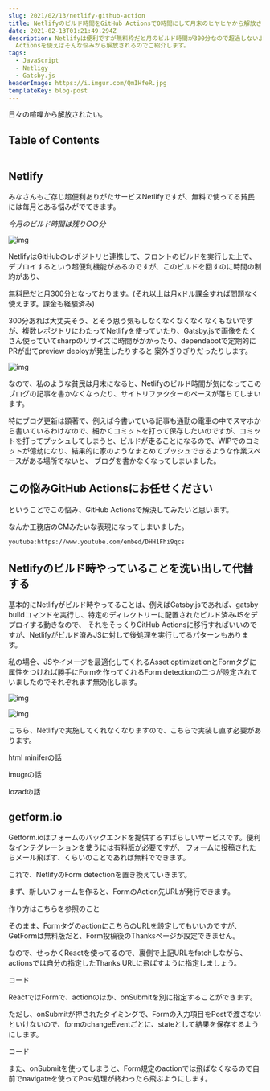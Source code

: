 ```yaml
---
slug: 2021/02/13/netlify-github-action
title: Netlifyのビルド時間をGitHub Actionsで0時間にして月末のヒヤヒヤから解放されよう！
date: 2021-02-13T01:21:49.294Z
description: Netlifyは便利ですが無料枠だと月のビルド時間が300分なので超過しないように神経を使います。GitHub
  Actionsを使えばそんな悩みから解放されるのでご紹介します。
tags:
  - JavaScript
  - Netligy
  - Gatsby.js
headerImage: https://i.imgur.com/QmIHfeR.jpg
templateKey: blog-post
---
```


日々の喧噪から解放されたい。

## Table of Contents

```toc

```

## Netlify

みなさんもご存じ超便利ありがたサービスNetlifyですが、無料で使ってる貧民には毎月とある悩みがでてきます。

*今月のビルド時間は残り○○分*

![img](https://i.imgur.com/TSm24w0.png)

NetlifyはGitHubのレポジトリと連携して、フロントのビルドを実行した上で、デプロイするという超便利機能があるのですが、このビルドを回すのに時間の制約があり、

無料民だと月300分となっております。(それ以上は月xドル課金すれば問題なく使えます。課金も経験済み)

300分あれば大丈夫そう、とそう思う気もしなくなくなくなくなくもないですが、複数レポジトリにわたってNetlifyを使っていたり、Gatsby.jsで画像をたくさん使っていてsharpのリサイズに時間がかかったり、dependabotで定期的にPRが出てpreview deployが発生したりすると
案外ぎりぎりだったりします。

![img](https://i.imgur.com/y7ixbEG.png)

なので、私のような貧民は月末になると、Netlifyのビルド時間が気になってこのブログの記事を書かなくなったり、サイトリファクターのペースが落ちてしまいます。

特にブログ更新は顕著で、例えば今書いている記事も通勤の電車の中でスマホから書いているわけなので、細かくコミットを打って保存したいのですが、コミットを打ってプッシュしてしまうと、ビルドが走ることになるので、WIPでのコミットが億劫になり、結果的に家のようなまとめてプッシュできるような作業スペースがある場所でないと、
ブログを書かなくなってしまいました。

## この悩みGitHub Actionsにお任せください

ということでこの悩み、GitHub Actionsで解決してみたいと思います。

なんか工務店のCMみたいな表現になってしまいました。

`youtube:https://www.youtube.com/embed/DHH1Fhi9qcs`

## Netlifyのビルド時やっていることを洗い出して代替する

基本的にNetlifyがビルド時やってることは、例えばGatsby.jsであれば、gatsby buildコマンドを実行し、特定のディレクトリーに配置されたビルド済みJSをデプロイする動きなので、
それをそっくりGitHub Actionsに移行すればいいのですが、Netlifyがビルド済みJSに対して後処理を実行してるパターンもあります。

私の場合、JSやイメージを最適化してくれるAsset optimizationとFormタグに属性をつければ勝手にFormを作ってくれるForm detectionの二つが設定されていましたのでそれぞれまず無効化します。

![img](https://i.imgur.com/ytjbJQA.png)

![img](https://i.imgur.com/LfL70Br.png)

こちら、Netlifyで実施してくれなくなりますので、こちらで実装し直す必要があります。

html miniferの話

imugrの話

lozadの話

## getform.io

Getform.ioはフォームのバックエンドを提供するすばらしいサービスです。便利なインテグレーションを使うには有料版が必要ですが、
フォームに投稿されたらメール飛ばす、くらいのことであれば無料でできます。

これで、NetlifyのForm detectionを置き換えていきます。

まず、新しいフォームを作ると、FormのAction先URLが発行できます。

作り方はこちらを参照のこと

そのまま、FormタグのactionにこちらのURLを設定してもいいのですが、GetFormは無料版だと、Form投稿後のThanksページが設定できません。

なので、せっかくReactを使ってるので、裏側で上記URLをfetchしながら、actionsでは自分の指定したThanks URLに飛ばすように指定しましょう。

コード

ReactではFormで、actionのほか、onSubmitを別に指定することができます。

ただし、onSubmitが押されたタイミングで、Formの入力項目をPostで渡さないといけないので、formのchangeEventごとに、stateとして結果を保存するようにします。

コード

また、onSubmitを使ってしまうと、Form規定のactionでは飛ばなくなるので自前でnavigateを使ってPost処理が終わったら飛ぶようにします。


